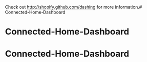 Check out http://shopify.github.com/dashing for more information.# Connected-Home-Dashboard 
# Connected-Home-Dashboard 
# Connected-Home-Dashboard 
